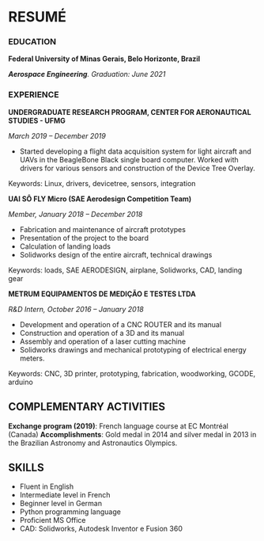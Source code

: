 # RESUMÉ

### EDUCATION

**Federal University of Minas Gerais, Belo Horizonte, Brazil**

_**Aerospace Engineering**. Graduation: June 2021_


### EXPERIENCE

**UNDERGRADUATE RESEARCH PROGRAM, CENTER FOR AERONAUTICAL STUDIES - UFMG**

_March 2019 – December 2019_

- Started developing a flight data acquisition system for light aircraft and UAVs in the BeagleBone Black single board computer. Worked with drivers for various sensors and construction of the Device Tree Overlay.

Keywords: Linux, drivers, devicetree, sensors, integration

**UAI SÔ FLY Micro (SAE Aerodesign Competition Team)**

_Member, January 2018 – December 2018_ 

- Fabrication and maintenance of aircraft prototypes
- Presentation of the project to the board
- Calculation of landing loads
- Solidworks design of the entire aircraft, technical drawings

Keywords: loads, SAE AERODESIGN, airplane, Solidworks, CAD, landing gear

**METRUM EQUIPAMENTOS DE MEDIÇÃO E TESTES LTDA**

_R&D Intern, October 2016 – January 2018_ 

- Development and operation of a CNC ROUTER and its manual
- Construction and operation of a 3D and its manual
- Assembly and operation of a laser cutting machine
- Solidworks drawings and mechanical prototyping of electrical energy meters.

Keywords: CNC, 3D printer, prototyping, fabrication, woodworking, GCODE, arduino

## COMPLEMENTARY ACTIVITIES
**Exchange program (2019)**: French language course at EC Montréal (Canada)
**Accomplishments**: Gold medal in 2014 and silver medal in 2013 in the Brazilian Astronomy and Astronautics Olympics.

## SKILLS
- Fluent in English
- Intermediate level in French
- Beginner level in German
- Python programming language
- Proficient MS Office
- CAD: Solidworks, Autodesk Inventor e Fusion 360

